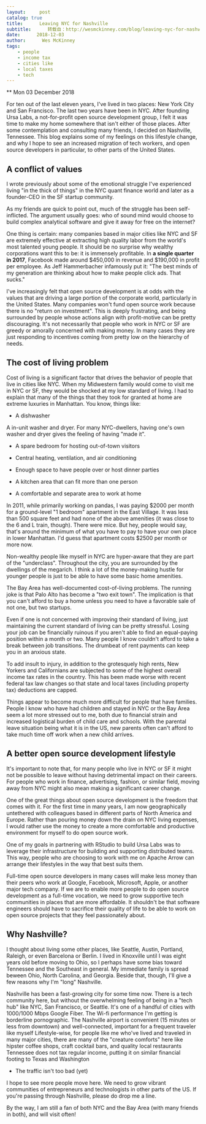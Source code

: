 ```yaml
---
layout:     post
catalog: true
title:      Leaving NYC for Nashville
subtitle:      转载自：http://wesmckinney.com/blog/leaving-nyc-for-nashville/
date:      2018-12-03
author:      Wes McKinney
tags:
    - people
    - income tax
    - cities like
    - local taxes
    - tech
---
```






** Mon 03 December 2018

 

For ten out of the last eleven years, I've lived in two places: New York City
and San Francisco. The last two years have been in NYC. After founding Ursa
Labs, a not-for-profit open source development group, I felt it was time to
make my home somewhere that isn't either of those places. After some
contemplation and consulting many friends, I decided on Nashville,
Tennessee. This blog explains some of my feelings on this lifestyle change, and
why I hope to see an increased migration of tech workers, and open source
developers in particular, to other parts of the United States.

## A conflict of values

I wrote previously about some of the emotional struggle I've experienced
living "in the thick of things" in the NYC quant finance world and later as a
founder-CEO in the SF startup community.

As my friends are quick to point out, much of the struggle has been
self-inflicted. The argument usually goes: who of sound mind would choose to
build complex analytical software and give it away for free on the internet?

One thing is certain: many companies based in major cities like NYC and SF are
extremely effective at extracting high quality labor from the world's most
talented young people. It should be no surprise why wealthy corporations want
this to be: it is immensely profitable. In **a single quarter in 2017**,
Facebook made around $450,000 in revenue and $190,000 in profit per
employee. As Jeff Hammerbacher infamously put it: "The best minds of my
generation are thinking about how to make people click ads. That sucks."

I've increasingly felt that open source development is at odds with the values
that are driving a large portion of the corporate world, particularly in the
United States. Many companies won't fund open source work because there is no
"return on investment". This is deeply frustrating, and being surrounded by
people whose actions align with profit-motive can be pretty discouraging. It's
not necessarily that people who work in NYC or SF are greedy or amorally
concerned with making money. In many cases they are just responding to
incentives coming from pretty low on the hierarchy of needs.

## The cost of living problem

Cost of living is a significant factor that drives the behavior of people that
live in cities like NYC. When my Midwestern family would come to visit me in
NYC or SF, they would be shocked at my low standard of living. I had to explain
that many of the things that they took for granted at home are extreme luxuries
in Manhattan. You know, things like:

- A dishwasher

A in-unit washer and dryer. For many NYC-dwellers, having one's own washer
 and dryer gives the feeling of having "made it".
- A spare bedroom for hosting out-of-town visitors

- Central heating, ventilation, and air conditioning

- Enough space to have people over or host dinner parties

- A kitchen area that can fit more than one person

- A comfortable and separate area to work at home


In 2011, while primarily working on pandas, I was paying $2000 per month for a
ground-level "1 bedroom" apartment in the East Village. It was less than 500
square feet and had none of the above amenities (it was close to the 6 and L
train, though). There were mice. But hey, people would say, that's around the
minimum of what you have to pay to have your own place in lower Manhattan. I'd
guess that apartment costs $2500 per month or more now.

Non-wealthy people like myself in NYC are hyper-aware that they are part of the
"underclass". Throughout the city, you are surrounded by the dwellings of the
megarich. I think a lot of the money-making hustle for younger people is just
to be able to have some basic home amenities.

The Bay Area has well-documented cost-of-living problems. The running joke is
that Palo Alto has become a "two exit town". The implication is that you can't
afford to buy a home unless you need to have a favorable sale of not one, but
two startups.

Even if one is not concerned with improving their standard of living, just
maintaining the current standard of living can be pretty stressful. Losing your
job can be financially ruinous if you aren't able to find an equal-paying
position within a month or two. Many people I know couldn't afford to take a
break between job transitions. The drumbeat of rent payments can keep you in an
anxious state.

To add insult to injury, in addition to the grotesquely high rents, New
Yorkers and Californians are subjected to some of the highest overall income
tax rates in the country. This has been made worse with recent federal tax law
changes so that state and local taxes (including property tax) deductions are
capped.

Things appear to become much more difficult for people that have
families. People I know who have had children and stayed in NYC or the Bay Area
seem a lot more stressed out to me, both due to financial strain and increased
logistical burden of child care and schools. With the parental leave situation
being what it is in the US, new parents often can't afford to take much time
off work when a new child arrives.

## A better open source development lifestyle

It's important to note that, for many people who live in NYC or SF it might not
be possible to leave without having detrimental impact on their careers. For
people who work in finance, advertising, fashion, or similar field, moving away
from NYC might also mean making a significant career change.

One of the great things about open source development is the freedom that comes
with it. For the first time in many years, I am now geographically untethered
with colleagues based in different parts of North America and Europe. Rather
than pouring money down the drain on NYC living expenses, I would rather use
the money to create a more comfortable and productive environment for myself to
do open source work.

One of my goals in partnering with RStudio to build Ursa Labs was to leverage
their infrastructure for building and supporting distributed teams. This way,
people who are choosing to work with me on Apache Arrow can arrange their
lifestyles in the way that best suits them.

Full-time open source developers in many cases will make less money than their
peers who work at Google, Facebook, Microsoft, Apple, or another major tech
company. If we are to enable more people to do open source development as a
full-time vocation, we need to grow supportive tech communities in places that
are more affordable. It shouldn't be that software engineers should have to
sacrifice their quality of life to be able to work on open source projects that
they feel passionately about.

## Why Nashville?

I thought about living some other places, like Seattle, Austin, Portland,
Raleigh, or even Barcelona or Berlin. I lived in Knoxville until I was eight
years old before moving to Ohio, so I perhaps have some bias toward Tennessee
and the Southeast in general. My immediate family is spread beween Ohio, North
Carolina, and Georgia. Beside that, though, I'll give a few reasons why I'm
"long" Nashville.

Nashville has been a fast-growing city for some time now. There is a tech
 community here, but without the overwhelming feeling of being in a "tech hub"
 like NYC, San Francisco, or Seattle.
It's one of a handful of cities with 1000/1000 Mbps Google Fiber. The
 Wi-fi performance I'm getting is borderline pornographic.
The Nashville airport is convenient (15 minutes or less from downtown) and
 well-connected, important for a frequent traveler like myself
Lifestyle-wise, for people like me who've lived and traveled in many major
 cities, there are many of the "creature comforts" here like hipster coffee
 shops, craft cocktail bars, and quality local restaurants
Tennessee does not tax regular income, putting it on similar financial
 footing to Texas and Washington
- The traffic isn't too bad (yet)


I hope to see more people move here. We need to grow vibrant communities of
entrepreneurs and technologists in other parts of the US. If you're passing
through Nashville, please do drop me a line.

By the way, I am still a fan of both NYC and the Bay Area (with many friends in
both), and will visit often!
